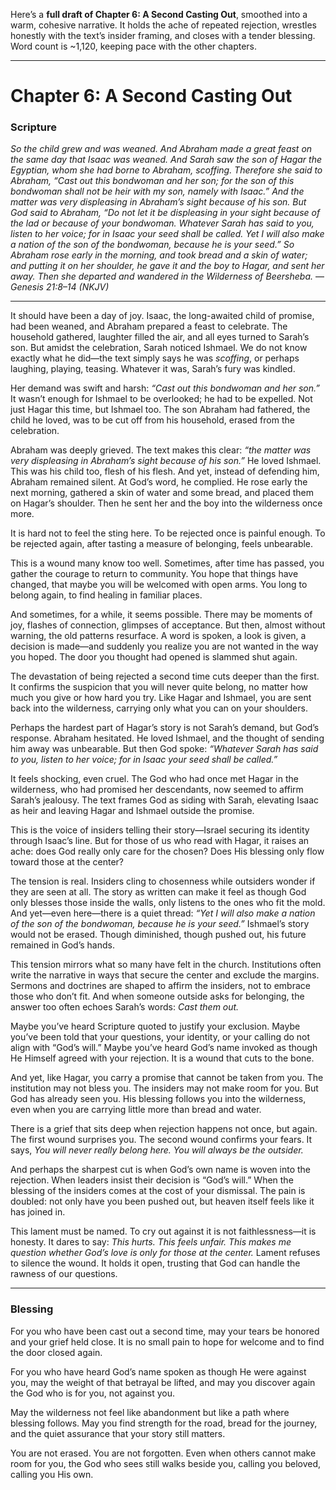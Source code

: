 Here’s a **full draft of Chapter 6: A Second Casting Out**, smoothed into a warm, cohesive narrative. It holds the ache of repeated rejection, wrestles honestly with the text’s insider framing, and closes with a tender blessing. Word count is ~1,120, keeping pace with the other chapters.

---

# Chapter 6: A Second Casting Out

### Scripture

*So the child grew and was weaned. And Abraham made a great feast on the same day that Isaac was weaned. And Sarah saw the son of Hagar the Egyptian, whom she had borne to Abraham, scoffing. Therefore she said to Abraham, “Cast out this bondwoman and her son; for the son of this bondwoman shall not be heir with my son, namely with Isaac.” And the matter was very displeasing in Abraham’s sight because of his son. But God said to Abraham, “Do not let it be displeasing in your sight because of the lad or because of your bondwoman. Whatever Sarah has said to you, listen to her voice; for in Isaac your seed shall be called. Yet I will also make a nation of the son of the bondwoman, because he is your seed.” So Abraham rose early in the morning, and took bread and a skin of water; and putting it on her shoulder, he gave it and the boy to Hagar, and sent her away. Then she departed and wandered in the Wilderness of Beersheba.*
— *Genesis 21:8–14 (NKJV)*

---

It should have been a day of joy. Isaac, the long-awaited child of promise, had been weaned, and Abraham prepared a feast to celebrate. The household gathered, laughter filled the air, and all eyes turned to Sarah’s son. But amidst the celebration, Sarah noticed Ishmael. We do not know exactly what he did—the text simply says he was *scoffing*, or perhaps laughing, playing, teasing. Whatever it was, Sarah’s fury was kindled.

Her demand was swift and harsh: *“Cast out this bondwoman and her son.”* It wasn’t enough for Ishmael to be overlooked; he had to be expelled. Not just Hagar this time, but Ishmael too. The son Abraham had fathered, the child he loved, was to be cut off from his household, erased from the celebration.

Abraham was deeply grieved. The text makes this clear: *“the matter was very displeasing in Abraham’s sight because of his son.”* He loved Ishmael. This was his child too, flesh of his flesh. And yet, instead of defending him, Abraham remained silent. At God’s word, he complied. He rose early the next morning, gathered a skin of water and some bread, and placed them on Hagar’s shoulder. Then he sent her and the boy into the wilderness once more.

It is hard not to feel the sting here. To be rejected once is painful enough. To be rejected again, after tasting a measure of belonging, feels unbearable.

This is a wound many know too well. Sometimes, after time has passed, you gather the courage to return to community. You hope that things have changed, that maybe you will be welcomed with open arms. You long to belong again, to find healing in familiar places.

And sometimes, for a while, it seems possible. There may be moments of joy, flashes of connection, glimpses of acceptance. But then, almost without warning, the old patterns resurface. A word is spoken, a look is given, a decision is made—and suddenly you realize you are not wanted in the way you hoped. The door you thought had opened is slammed shut again.

The devastation of being rejected a second time cuts deeper than the first. It confirms the suspicion that you will never quite belong, no matter how much you give or how hard you try. Like Hagar and Ishmael, you are sent back into the wilderness, carrying only what you can on your shoulders.

Perhaps the hardest part of Hagar’s story is not Sarah’s demand, but God’s response. Abraham hesitated. He loved Ishmael, and the thought of sending him away was unbearable. But then God spoke: *“Whatever Sarah has said to you, listen to her voice; for in Isaac your seed shall be called.”*

It feels shocking, even cruel. The God who had once met Hagar in the wilderness, who had promised her descendants, now seemed to affirm Sarah’s jealousy. The text frames God as siding with Sarah, elevating Isaac as heir and leaving Hagar and Ishmael outside the promise.

This is the voice of insiders telling their story—Israel securing its identity through Isaac’s line. But for those of us who read with Hagar, it raises an ache: does God really only care for the chosen? Does His blessing only flow toward those at the center?

The tension is real. Insiders cling to chosenness while outsiders wonder if they are seen at all. The story as written can make it feel as though God only blesses those inside the walls, only listens to the ones who fit the mold. And yet—even here—there is a quiet thread: *“Yet I will also make a nation of the son of the bondwoman, because he is your seed.”* Ishmael’s story would not be erased. Though diminished, though pushed out, his future remained in God’s hands.

This tension mirrors what so many have felt in the church. Institutions often write the narrative in ways that secure the center and exclude the margins. Sermons and doctrines are shaped to affirm the insiders, not to embrace those who don’t fit. And when someone outside asks for belonging, the answer too often echoes Sarah’s words: *Cast them out.*

Maybe you’ve heard Scripture quoted to justify your exclusion. Maybe you’ve been told that your questions, your identity, or your calling do not align with “God’s will.” Maybe you’ve heard God’s name invoked as though He Himself agreed with your rejection. It is a wound that cuts to the bone.

And yet, like Hagar, you carry a promise that cannot be taken from you. The institution may not bless you. The insiders may not make room for you. But God has already seen you. His blessing follows you into the wilderness, even when you are carrying little more than bread and water.

There is a grief that sits deep when rejection happens not once, but again. The first wound surprises you. The second wound confirms your fears. It says, *You will never really belong here. You will always be the outsider.*

And perhaps the sharpest cut is when God’s own name is woven into the rejection. When leaders insist their decision is “God’s will.” When the blessing of the insiders comes at the cost of your dismissal. The pain is doubled: not only have you been pushed out, but heaven itself feels like it has joined in.

This lament must be named. To cry out against it is not faithlessness—it is honesty. It dares to say: *This hurts. This feels unfair. This makes me question whether God’s love is only for those at the center.* Lament refuses to silence the wound. It holds it open, trusting that God can handle the rawness of our questions.

---

### **Blessing**

For you who have been cast out a second time,
may your tears be honored and your grief held close.
It is no small pain to hope for welcome
and to find the door closed again.

For you who have heard God’s name
spoken as though He were against you,
may the weight of that betrayal be lifted,
and may you discover again the God who is for you, not against you.

May the wilderness not feel like abandonment
but like a path where blessing follows.
May you find strength for the road,
bread for the journey,
and the quiet assurance that your story still matters.

You are not erased.
You are not forgotten.
Even when others cannot make room for you,
the God who sees still walks beside you,
calling you beloved,
calling you His own.
